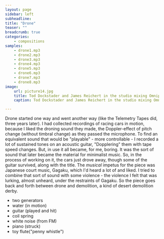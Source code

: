 ```yaml
---
layout: page
sidebar: left
subheadline: 
title: "Drone"
teaser: ""
breadcrumb: true
categories:
    - compositions
samples:
    - drone1.mp3
    - drone2.mp3
    - drone3.mp3
    - drone4.mp3
    - drone5.mp3
    - drone6.mp3
    - drone7.mp3
    - drone8.mp3
image:
    url: picture14.jpg
    title: Tod Dockstader and James Reichert in the studio mixing Omniphony
    caption: Tod Dockstader and James Reichert in the studio mixing Omniphony

---
```


Drone started one way and went another way (like the Telemetry Tapes did, three years later). I had collected recordings of racing cars in motion, because I liked the droning sound they made, the Doppler-effect of pitch change (without timbral change) as they passed the microphone. To find an equivalent sound that would be &quot;playable&quot; - more controllable - I recorded a lot of sustained tones on an acoustic guitar, &quot;Dopplering&quot; them with tape speed changes. But, in use it all became, for me, boring. It was the sort of sound that later became the material for minimalist music. So, in the process of working on it, the cars just drove away, though some of the guitar survived, along with the title. The *musical* impetus for the piece was Japanese court music, Gagaku, which I'd heard a lot of and liked. I tried to combine that sort of sound with some violence - the violence I felt that was lurking, almost unheard, under the restraints of Gagaku. So the piece goes back and forth between drone and demolition, a kind of desert demolition derby.

 - two generators
 - water (in motion)
 - guitar (played and hit)
 - coil spring
 - white noise (from FM)
 - piano (struck)
 - toy flute(&quot;penny whistle&quot;)
